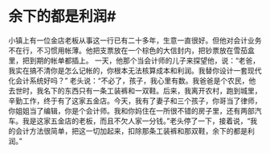 # 余下的都是利润#
小镇上有一位金店老板从事这一行已有二十多年，生意一直很好。但他对会计业务不在行，不习惯用帐薄。他把支票放在一个棕色的大信封内，把钞票放在雪茄盒里，把到期的帐单都插上。
一天，他那个当会计师的儿子来探望他，说：“老爸，我实在搞不清你是怎么记帐的，你根本无法核算成本和利润。我替你设计一套现代化会计系统好吗？”
老头说：“不必了，孩子，我心里有数。我爸爸是个农民，他去世时，我名下的东西只有一条工装裤和一双鞋。后来，我离开农村，跑到城里，辛勤工作，终于有了这家五金店。今天，我有了妻子和三个孩子，你哥当了律师，你姐姐当了编辑，你是个会计师。我和你妈住在一所很不错的房子里，还有两部汽车。我是这家五金店的老板，而且不欠人家一分钱。”老头停了一下，接着说，“我的会计方法很简单，把这一切加起来，扣除那条工装裤和那双鞋，余下的都是利润。”
  